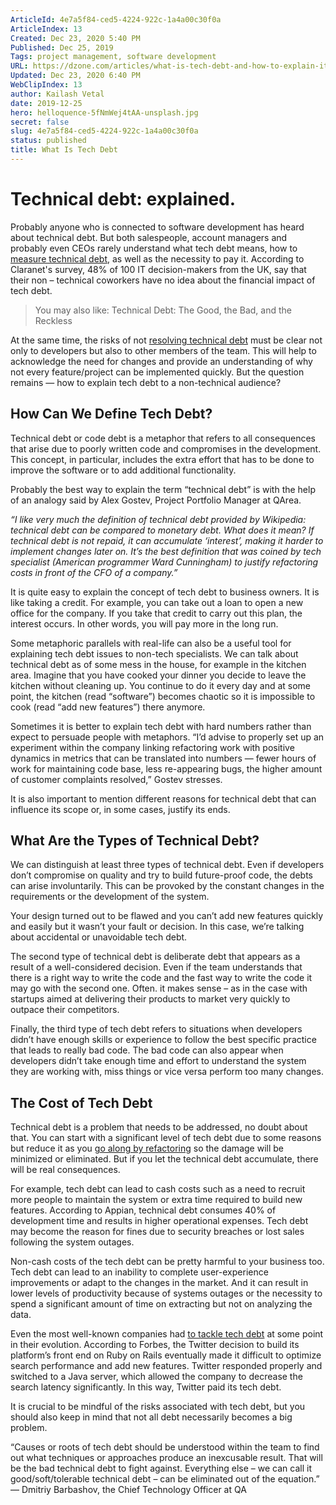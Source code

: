 ```yaml
---
ArticleId: 4e7a5f84-ced5-4224-922c-1a4a00c30f0a
ArticleIndex: 13
Created: Dec 23, 2020 5:40 PM
Published: Dec 25, 2019
Tags: project management, software development
URL: https://dzone.com/articles/what-is-tech-debt-and-how-to-explain-it-to-non-tec
Updated: Dec 23, 2020 6:40 PM
WebClipIndex: 13
author: Kailash Vetal
date: 2019-12-25
hero: helloquence-5fNmWej4tAA-unsplash.jpg
secret: false
slug: 4e7a5f84-ced5-4224-922c-1a4a00c30f0a
status: published
title: What Is Tech Debt
---
```

# Technical debt: explained.

Probably anyone who is connected to software development has heard about technical debt. But both salespeople, account managers and probably even CEOs rarely understand what tech debt means, how to [measure technical debt](https://dzone.com/articles/what-technical-debt-it-and-how-to-calculate-it), as well as the necessity to pay it. According to Claranet's survey, 48% of 100 IT decision-makers from the UK, say that their non – technical coworkers have no idea about the financial impact of tech debt.

> You may also like: Technical Debt: The Good, the Bad, and the Reckless

At the same time, the risks of not [resolving technical debt](https://dzone.com/articles/how-to-resolve-technical-debt-pay-off-and-preventi) must be clear not only to developers but also to other members of the team. This will help to acknowledge the need for changes and provide an understanding of why not every feature/project can be implemented quickly. But the question remains — how to explain tech debt to a non-technical audience?

## How Can We Define Tech Debt?

Technical debt or code debt is a metaphor that refers to all consequences that arise due to poorly written code and compromises in the development. This concept, in particular, includes the extra effort that has to be done to improve the software or to add additional functionality.

Probably the best way to explain the term “technical debt” is with the help of an analogy said by Alex Gostev, Project Portfolio Manager at QArea.

*“I like very much the definition of technical debt provided by Wikipedia: technical debt can be compared to monetary debt. What does it mean? If technical debt is not repaid, it can accumulate ‘interest’, making it harder to implement changes later on. It’s the best definition that was coined by tech specialist (American programmer Ward Cunningham) to justify refactoring costs in front of the CFO of a company.”*

It is quite easy to explain the concept of tech debt to business owners. It is like taking a credit. For example, you can take out a loan to open a new office for the company. If you take that credit to carry out this plan, the interest occurs. In other words, you will pay more in the long run.

Some metaphoric parallels with real-life can also be a useful tool for explaining tech debt issues to non-tech specialists. We can talk about technical debt as of some mess in the house, for example in the kitchen area. Imagine that you have cooked your dinner you decide to leave the kitchen without cleaning up. You continue to do it every day and at some point, the kitchen (read “software”) becomes chaotic so it is impossible to cook (read “add new features”) there anymore.

Sometimes it is better to explain tech debt with hard numbers rather than expect to persuade people with metaphors. “I’d advise to properly set up an experiment within the company linking refactoring work with positive dynamics in metrics that can be translated into numbers — fewer hours of work for maintaining code base, less re-appearing bugs, the higher amount of customer complaints resolved,” Gostev stresses.

It is also important to mention different reasons for technical debt that can influence its scope or, in some cases, justify its ends.

## What Are the Types of Technical Debt?

We can distinguish at least three types of technical debt. Even if developers don’t compromise on quality and try to build future-proof code, the debts can arise involuntarily. This can be provoked by the constant changes in the requirements or the development of the system.

Your design turned out to be flawed and you can’t add new features quickly and easily but it wasn’t your fault or decision. In this case, we’re talking about accidental or unavoidable tech debt.

The second type of technical debt is deliberate debt that appears as a result of a well-considered decision. Even if the team understands that there is a right way to write the code and the fast way to write the code it may go with the second one. Often. it makes sense – as in the case with startups aimed at delivering their products to market very quickly to outpace their competitors.

Finally, the third type of tech debt refers to situations when developers didn’t have enough skills or experience to follow the best specific practice that leads to really bad code. The bad code can also appear when developers didn’t take enough time and effort to understand the system they are working with, miss things or vice versa perform too many changes.

## The Cost of Tech Debt

Technical debt is a problem that needs to be addressed, no doubt about that. You can start with a significant level of tech debt due to some reasons but reduce it as you [go along by refactoring](https://qarea.com/blog/refactor-or-not-refactor-everything-there-is-to-know-about-refactoring) so the damage will be minimized or eliminated. But if you let the technical debt accumulate, there will be real consequences.

For example, tech debt can lead to cash costs such as a need to recruit more people to maintain the system or extra time required to build new features. According to Appian, technical debt consumes 40% of development time and results in higher operational expenses. Tech debt may become the reason for fines due to security breaches or lost sales following the system outages.

Non-cash costs of the tech debt can be pretty harmful to your business too. Tech debt can lead to an inability to complete user-experience improvements or adapt to the changes in the market. And it can result in lower levels of productivity because of systems outages or the necessity to spend a significant amount of time on extracting but not on analyzing the data.

Even the most well-known companies had [to tackle tech debt](https://dzone.com/articles/how-to-tackle-technical-debt) at some point in their evolution. According to Forbes, the Twitter decision to build its platform’s front end on Ruby on Rails eventually made it difficult to optimize search performance and add new features. Twitter responded properly and switched to a Java server, which allowed the company to decrease the search latency significantly. In this way, Twitter paid its tech debt.

It is crucial to be mindful of the risks associated with tech debt, but you should also keep in mind that not all debt necessarily becomes a big problem.

“Causes or roots of tech debt should be understood within the team to find out what techniques or approaches produce an inexcusable result. That will be the bad technical debt to fight against. Everything else – we can call it good/soft/tolerable technical debt – can be eliminated out of the equation.” — Dmitriy Barbashov, the Chief Technology Officer at QA
